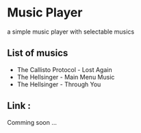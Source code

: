 # Music Player
a simple music player with selectable musics

## List of musics
- The Callisto Protocol - Lost Again
- The Hellsinger - Main Menu Music
- The Hellsinger - Through You

## Link :
Comming soon ...